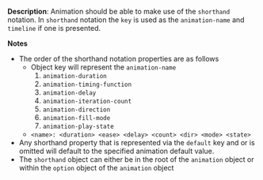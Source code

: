 __Description__: Animation should be able to make use of the `shorthand` notation. In `shorthand` notation the `key` is used as the `animation-name` and `timeline` if one is presented.

__Notes__

+ The order of the shorthand notation properties are as follows
    * Object key will represent the `animation-name`
        1. `animation-duration`
        2. `animation-timing-function`
        3. `animation-delay`
        4. `animation-iteration-count`
        5. `animation-direction`
        6. `animation-fill-mode`
        7. `animation-play-state`
    * `<name>: <duration> <ease> <delay> <count> <dir> <mode> <state>`
+ Any shorthand property that is represented via the `default` key and or is omitted will default to the specified animation default value.
+ The `shorthand` object can either be in the root of the `animation` object or within the `option` object of the `animation` object
